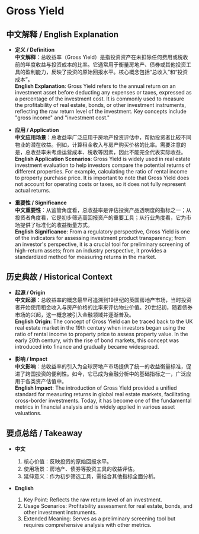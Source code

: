 # Gross Yield

## 中文解释 / English Explanation

* **定义 / Definition**  
  **中文解释**：总收益率（Gross Yield）是指投资资产在未扣除任何费用或税收前的年度收益与投资成本的比率。它通常用于衡量房地产、债券或其他投资工具的盈利能力，反映了投资的原始回报水平。核心概念包括“总收入”和“投资成本”。  
  **English Explanation**: Gross Yield refers to the annual return on an investment asset before deducting any expenses or taxes, expressed as a percentage of the investment cost. It is commonly used to measure the profitability of real estate, bonds, or other investment instruments, reflecting the raw return level of the investment. Key concepts include "gross income" and "investment cost."

* **应用 / Application**  
  **中文应用场景**：总收益率广泛应用于房地产投资评估中，帮助投资者比较不同物业的潜在收益。例如，计算租金收入与房产购买价格的比率。需要注意的是，总收益率未考虑运营成本、税收等因素，因此不能完全代表实际收益。  
  **English Application Scenarios**: Gross Yield is widely used in real estate investment evaluation to help investors compare the potential returns of different properties. For example, calculating the ratio of rental income to property purchase price. It is important to note that Gross Yield does not account for operating costs or taxes, so it does not fully represent actual returns.

* **重要性 / Significance**  
  **中文重要性**：从监管角度看，总收益率是评估投资产品透明度的指标之一；从投资者角度看，它是初步筛选高回报资产的重要工具；从行业角度看，它为市场提供了标准化的收益衡量方式。  
  **English Significance**: From a regulatory perspective, Gross Yield is one of the indicators for assessing investment product transparency; from an investor's perspective, it is a crucial tool for preliminary screening of high-return assets; from an industry perspective, it provides a standardized method for measuring returns in the market.

## 历史典故 / Historical Context

* **起源 / Origin**  
  **中文起源**：总收益率的概念最早可追溯到19世纪的英国房地产市场，当时投资者开始使用租金收入与房产价格的比率来评估物业价值。20世纪初，随着债券市场的兴起，这一概念被引入金融领域并逐渐普及。  
  **English Origin**: The concept of Gross Yield can be traced back to the UK real estate market in the 19th century when investors began using the ratio of rental income to property price to assess property value. In the early 20th century, with the rise of bond markets, this concept was introduced into finance and gradually became widespread.

* **影响 / Impact**  
  **中文影响**：总收益率的引入为全球房地产市场提供了统一的收益衡量标准，促进了跨国投资的便利性。如今，它已成为金融分析中的基础指标之一，广泛应用于各类资产估值中。  
  **English Impact**: The introduction of Gross Yield provided a unified standard for measuring returns in global real estate markets, facilitating cross-border investments. Today, it has become one of the fundamental metrics in financial analysis and is widely applied in various asset valuations.

## 要点总结 / Takeaway

* **中文**  
  1. 核心价值：反映投资的原始回报水平。
  2. 使用场景：房地产、债券等投资工具的收益评估。
  3. 延伸意义：作为初步筛选工具，需结合其他指标全面分析。

* **English**  
  1. Key Point: Reflects the raw return level of an investment.
  2. Usage Scenarios: Profitability assessment for real estate, bonds, and other investment instruments.
  3. Extended Meaning: Serves as a preliminary screening tool but requires comprehensive analysis with other metrics.